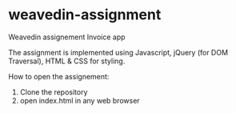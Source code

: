 # weavedin-assignment
Weavedin assignement Invoice app

The assignment is implemented using Javascript, jQuery (for DOM Traversal), HTML & CSS for styling.

How to open the assignement:
1) Clone the repository
2) open index.html in any web browser
